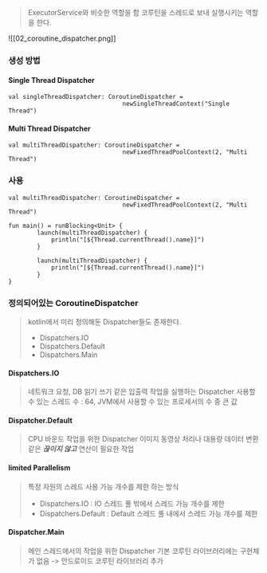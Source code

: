 > ExecutorService와 비슷한 역할을 함
> 코루틴을 스레드로 보내 실행시키는 역할을 한다.

![[02_coroutine_dispatcher.png]]

### 생성 방법

#### Single Thread Dispatcher
```
val singleThreadDispatcher: CoroutineDispatcher = 
								newSingleThreadContext("Single Thread")
```


#### Multi Thread Dispatcher
```
val multiThreadDispatcher: CoroutineDispatcher = 
								newFixedThreadPoolContext(2, "Multi Thread")
```


### 사용
```
val multiThreadDispatcher: CoroutineDispatcher = 
								newFixedThreadPoolContext(2, "Multi Thread")

fun main() = runBlocking<Unit> {
		launch(multiThreadDispatcher) {
			println("[${Thread.currentThread().name}]")
		}
		
		launch(multiThreadDispatcher) {
			println("[${Thread.currentThread().name}]")
		}
}
```


### 정의되어있는 CoroutineDispatcher
> kotlin에서 미리 정의해둔 Dispatcher들도 존재한다.
> - Dispatchers.IO
> - Dispatchers.Default
> - Dispatchers.Main

#### Dispatchers.IO
> 네트워크 요청, DB 읽기 쓰기 같은 입출력 작업을 실행하는 Dispatcher
> 사용할 수 있는 스레드 수 : 64, JVM에서 사용할 수 있는 프로세서의 수 중 큰 값

#### Dispatcher.Default
> CPU 바운드 작업을 위한 Dispatcher
> 이미지 동영상 처리나 대용량 데이터 변환 같은 ***끊이지 않고*** 연산이 필요한 작업

#### limited Parallelism
> 특정 자원의 스레드 사용 가능 개수를 제한 하는 방식
> - Dispatchers.IO : IO 스레드 풀 밖에서 스레드 가능 개수를 제한 
> - Dispatchers.Default : Default 스레드 풀 내에서 스레드 가능 개수를 제한

#### Dispatcher.Main
> 메인 스레드에서의 작업을 위한 Dispatcher
> 기본 코루틴 라이브러리에는 구현체가 없음 -> 안드로이드 코루틴 라이브러리 추가 
